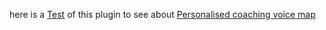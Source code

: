 
here is a [Test](Test.md.md) of this plugin to see about [Personalised coaching voice map](Personalised-coaching-voice-map.md.md)
